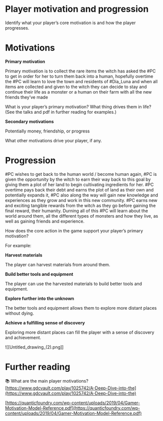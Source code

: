 # Player motivation and progression

Identify what your player’s core motivation is and how the player progresses.

# Motivations

**Primary motivation**

Primary motivation is to collect the rare items the witch has asked the #PC to get in order for her to turn them back into a human, hopefully overtime the #PC will learn to love the town and residents of #Dia_Luna and when all items are collected and given to the witch they can decide to stay and continue their life as a monster or a human on their farm with all the new friends they’ve made

What is your player’s primary motivation? What thing drives them in life? (See the talks and pdf in further reading for examples.)

**Secondary motivations**

Potentially money, friendship, or progress

What other motivations drive your player, if any.

# Progression


#PC wishes to get back to the human world / become human again, #PC is given the opportunity by the witch to earn their way back to this goal by giving them a plot of her land to begin cultivating ingredients for her. #PC overtime pays back their debt and earns the plot of land as their own and potentially expands it, #PC also along the way will gain new knowledge and experiences as they grow and work in this new community. #PC earns new and exciting tangible rewards from the witch as they go before gaining the final reward, their humanity. Durning all of this #PC will learn about the world around them, all the different types of monsters and how they live, as well as gaining friends and experience.

How does the core action in the game support your player’s primary motivation?

For example:

**Harvest materials**

The player can harvest materials from around them.

**Build better tools and equipment**

The player can use the harvested materials to build better tools and equipment.

**Explore further into the unknown**

The better tools and equipment allows them to explore more distant places without dying.

**Achieve a fulfilling sense of discovery**

Exploring more distant places can fill the player with a sense of discovery and achievement.

![[Untitled_drawing_(2).png]]

# Further reading


📚 What are the main player motivations?
[https://www.gdcvault.com/play/1025742/A-Deep-Dive-into-the](https://www.gdcvault.com/play/1025742/A-Deep-Dive-into-the)

[https://quanticfoundry.com/wp-content/uploads/2019/04/Gamer-Motivation-Model-Reference.pdf](https://quanticfoundry.com/wp-content/uploads/2019/04/Gamer-Motivation-Model-Reference.pdf)

